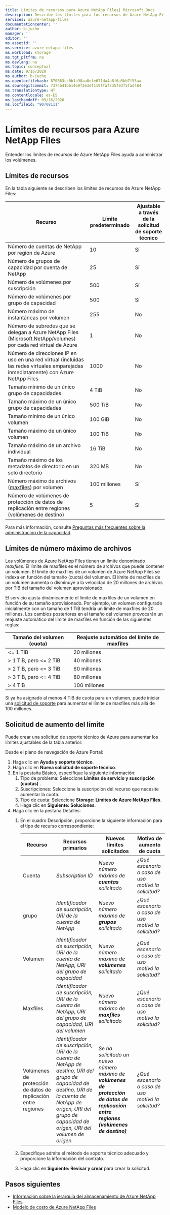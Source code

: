 ```yaml
---
title: Límites de recursos para Azure NetApp Files| Microsoft Docs
description: Describe los límites para los recursos de Azure NetApp Files y cómo solicitar un aumento del límite de recursos.
services: azure-netapp-files
documentationcenter: ''
author: b-juche
manager: ''
editor: ''
ms.assetid: ''
ms.service: azure-netapp-files
ms.workload: storage
ms.tgt_pltfrm: na
ms.devlang: na
ms.topic: conceptual
ms.date: 9/16/2020
ms.author: b-juche
ms.openlocfilehash: 870863cc0b1a98aa0efe671da4a8f6a5bb7f53aa
ms.sourcegitcommit: 7374b41bb1469f2e3ef119ffaf735f03f5fad484
ms.translationtype: HT
ms.contentlocale: es-ES
ms.lasthandoff: 09/16/2020
ms.locfileid: "90708111"
---
```

# <a name="resource-limits-for-azure-netapp-files"></a>Límites de recursos para Azure NetApp Files

Entender los límites de recursos de Azure NetApp Files ayuda a administrar los volúmenes.

## <a name="resource-limits"></a>Límites de recursos

En la tabla siguiente se describen los límites de recursos de Azure NetApp Files:

|  Recurso  |  Límite predeterminado  |  Ajustable a través de la solicitud de soporte técnico  |
|----------------|---------------------|--------------------------------------|
|  Número de cuentas de NetApp por región de Azure   |  10    |  Sí   |
|  Número de grupos de capacidad por cuenta de NetApp   |    25     |   Sí   |
|  Número de volúmenes por suscripción   |    500     |   Sí   |
|  Número de volúmenes por grupo de capacidad     |    500   |    Sí     |
|  Número máximo de instantáneas por volumen       |    255     |    No        |
|  Número de subredes que se delegan a Azure NetApp Files (Microsoft.NetApp/volumes) por cada red virtual de Azure    |   1   |    No    |
|  Número de direcciones IP en uso en una red virtual (incluidas las redes virtuales emparejadas inmediatamente) con Azure NetApp Files   |    1000   |    No   |
|  Tamaño mínimo de un único grupo de capacidades   |  4 TiB     |    No  |
|  Tamaño máximo de un único grupo de capacidades    |  500 TiB   |   No   |
|  Tamaño mínimo de un único volumen    |    100 GiB    |    No    |
|  Tamaño máximo de un único volumen     |    100 TiB    |    No    |
|  Tamaño máximo de un archivo individual     |    16 TiB    |    No    |    
|  Tamaño máximo de los metadatos de directorio en un solo directorio      |    320 MB    |    No    |    
|  Número máximo de archivos ([maxfiles](#maxfiles)) por volumen     |    100 millones    |    Sí    |   
|  Número de volúmenes de protección de datos de replicación entre regiones (volúmenes de destino)     |    5    |    Sí    |     

Para más información, consulte [Preguntas más frecuentes sobre la administración de la capacidad](azure-netapp-files-faqs.md#capacity-management-faqs).

## <a name="maxfiles-limits"></a>Límites de número máximo de archivos <a name="maxfiles"></a> 

Los volúmenes de Azure NetApp Files tienen un límite denominado *maxfiles*. El límite de maxfiles es el número de archivos que puede contener un volumen. El límite de maxfiles de un volumen de Azure NetApp Files se indexa en función del tamaño (cuota) del volumen. El límite de maxfiles de un volumen aumenta o disminuye a la velocidad de 20 millones de archivos por TiB del tamaño del volumen aprovisionado. 

El servicio ajusta dinámicamente el límite de maxfiles de un volumen en función de su tamaño aprovisionado. Por ejemplo, un volumen configurado inicialmente con un tamaño de 1 TiB tendría un límite de maxfiles de 20 millones. Los cambios posteriores en el tamaño del volumen provocarán un reajuste automático del límite de maxfiles en función de las siguientes reglas: 

|    Tamaño del volumen (cuota)     |  Reajuste automático del límite de maxfiles    |
|----------------------------|-------------------|
|    <= 1 TiB                |    20 millones     |
|    > 1 TiB, pero <= 2 TiB    |    40 millones     |
|    > 2 TiB, pero <= 3 TiB    |    60 millones     |
|    > 3 TiB, pero <= 4 TiB    |    80 millones     |
|    > 4 TiB                 |    100 millones    |

Si ya ha asignado al menos 4 TiB de cuota para un volumen, puede iniciar una [solicitud de soporte](#limit_increase) para aumentar el límite de maxfiles más allá de 100 millones.

## <a name="request-limit-increase"></a>Solicitud de aumento del límite<a name="limit_increase"></a> 

Puede crear una solicitud de soporte técnico de Azure para aumentar los límites ajustables de la tabla anterior. 

Desde el plano de navegación de Azure Portal: 

1. Haga clic en **Ayuda y soporte técnico**.
2. Haga clic en **Nueva solicitud de soporte técnico**.
3. En la pestaña Básico, especifique la siguiente información: 
    1. Tipo de problema: Seleccione **Límites de servicio y suscripción (cuotas)** .
    2. Suscripciones: Seleccione la suscripción del recurso que necesite aumentar la cuota.
    3. Tipo de cuota: Seleccione **Storage: Límites de Azure NetApp Files**.
    4. Haga clic en **Siguiente: Soluciones**.
4. Haga clic en la pestaña Detalles:
    1. En el cuadro Descripción, proporcione la siguiente información para el tipo de recurso correspondiente:

        |  Recurso  |    Recursos primarios      |    Nuevos límites solicitados     |    Motivo de aumento de cuota       |
        |----------------|------------------------------|---------------------------------|------------------------------------------|
        |  Cuenta |  *Subscription ID*   |  *Nuevo número máximo de **cuentas** solicitado*    |  *¿Qué escenario o caso de uso motivó la solicitud?*  |
        |  grupo    |  *Identificador de suscripción, URI de la cuenta de NetApp*  |  *Nuevo número máximo de **grupos** solicitado*   |  *¿Qué escenario o caso de uso motivó la solicitud?*  |
        |  Volumen  |  *Identificador de suscripción, URI de la cuenta de NetApp, URI del grupo de capacidad*   |  *Nuevo número máximo de **volúmenes** solicitado*     |  *¿Qué escenario o caso de uso motivó la solicitud?*  |
        |  Maxfiles  |  *Identificador de suscripción, URI de la cuenta de NetApp, URI del grupo de capacidad, URI del volumen*   |  *Nuevo número máximo de **maxfiles** solicitado*     |  *¿Qué escenario o caso de uso motivó la solicitud?*  |    
        |  Volúmenes de protección de datos de replicación entre regiones  |  *Identificador de suscripción, URI de la cuenta de NetApp de destino, URI del grupo de capacidad de destino, URI de la cuenta de NetApp de origen, URI del grupo de capacidad de origen, URI del volumen de origen*   |  *Se ha solicitado un nuevo número máximo de **volúmenes de protección de datos de replicación entre regiones (volúmenes de destino)***     |  *¿Qué escenario o caso de uso motivó la solicitud?*  |    

    2. Especifique admite el método de soporte técnico adecuado y proporcione la información del contrato.

    3. Haga clic en **Siguiente: Revisar y crear** para crear la solicitud. 


## <a name="next-steps"></a>Pasos siguientes  

- [Información sobre la jerarquía del almacenamiento de Azure NetApp Files](azure-netapp-files-understand-storage-hierarchy.md)
- [Modelo de costo de Azure NetApp Files](azure-netapp-files-cost-model.md)
